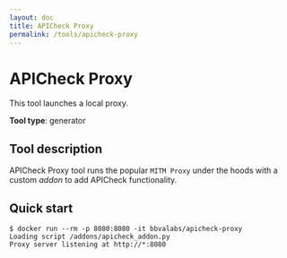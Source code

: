 ```yaml
---
layout: doc
title: APICheck Proxy
permalink: /tools/apicheck-proxy
---
```


# APICheck Proxy

This tool launches a local proxy.

**Tool type**: generator

## Tool description

APICheck Proxy tool runs the popular `MITM Proxy` under the hoods with a custom
*addon* to add APICheck functionality.

## Quick start

```console
$ docker run --rm -p 8080:8080 -it bbvalabs/apicheck-proxy
Loading script /addons/apicheck_addon.py
Proxy server listening at http://*:8080
```
